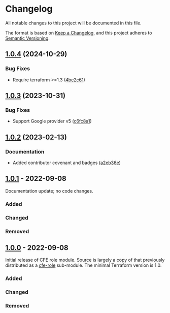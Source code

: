 # Changelog

<!-- spell-checker: ignore markdownlint -->
<!-- markdownlint-disable MD024 -->

All notable changes to this project will be documented in this file.

The format is based on [Keep a Changelog](https://keepachangelog.com/en/1.0.0/),
and this project adheres to [Semantic Versioning](https://semver.org/spec/v2.0.0.html).

## [1.0.4](https://github.com/memes/terraform-google-f5-bigip-cfe-role/compare/v1.0.3...v1.0.4) (2024-10-29)


### Bug Fixes

* Require terraform &gt;=1.3 ([4be2c61](https://github.com/memes/terraform-google-f5-bigip-cfe-role/commit/4be2c6130e3c3391ed3c7fdf8c68618b7322cb5d))

## [1.0.3](https://github.com/memes/terraform-google-f5-bigip-cfe-role/compare/v1.0.2...v1.0.3) (2023-10-31)


### Bug Fixes

* Support Google provider v5 ([c6fc8a1](https://github.com/memes/terraform-google-f5-bigip-cfe-role/commit/c6fc8a188cdbe42b4ab75127255036a4752854fb))

## [1.0.2](https://github.com/memes/terraform-google-f5-bigip-cfe-role/compare/v1.0.1...v1.0.2) (2023-02-13)


### Documentation

* Added contributor covenant and badges ([a2eb36e](https://github.com/memes/terraform-google-f5-bigip-cfe-role/commit/a2eb36e1bf15f7cc2fdea35b1349e29db1b1f235))

## [1.0.1] - 2022-09-08

Documentation update; no code changes.

### Added

### Changed

### Removed

## [1.0.0] - 2022-09-08

Initial release of CFE role module. Source is largely a copy of that previously
distributed as a [cfe-role](https://github.com/memes/terraform-google-f5-bigip/tree/main/modules/cfe-role)
sub-module. The minimal Terraform version is 1.0.

### Added

### Changed

### Removed

[1.0.1]: https://github.com/memes/terraform-google-f5-bigip-cfe-role/compare/v1.0.0...v1.0.1
[1.0.0]: https://github.com/memes/terraform-google-f5-bigip-cfe-role/releases/tag/v1.0.0
